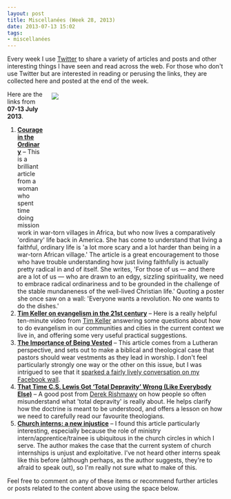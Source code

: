 ```yaml
---
layout: post
title: Miscellanées (Week 28, 2013)
date: 2013-07-13 15:02
tags:
- miscellanées
---
```

Every week I use <a href="http://twitter.com/jakebelder">Twitter</a> to share a variety of articles and posts and other interesting things I have seen and read across the web. For those who don't use Twitter but are interested in reading or perusing the links, they are collected here and posted at the end of the week.

<div style="float: right; margin: 5px 1px 0px 20px; width: 400px; height: 300px;"><img src="https://dl.dropboxusercontent.com/u/3897986/Jake%20Blog%20Images/doing%20dishes.jpg"></div>
Here are the links from <strong>07-13 July 2013</strong>.

<ol>
<li><strong><a href="http://bit.ly/15a6pJN">Courage in the Ordinary</a></strong> – This is a brilliant article from a woman who spent time doing mission work in war-torn villages in Africa, but who now lives a comparatively 'ordinary' life back in America. She has come to understand that living a faithful, ordinary life is 'a lot more scary and a lot harder than being in a war-torn African village.' The article is a great encouragement to those who have trouble understanding how just living faithfully is actually pretty radical in and of itself. She writes, 'For those of us — and there are a lot of us — who are drawn to an edgy, sizzling spirituality, we need to embrace radical ordinariness and to be grounded in the challenge of the stable mundaneness of the well-lived Christian life.' Quoting a poster she once saw on a wall: 'Everyone wants a revolution. No one wants to do the dishes.'</li>

<li><strong><a href="http://bit.ly/12qvT2v">Tim Keller on evangelism in the 21st century</a></strong> – Here is a really helpful ten-minute video from <a href="http://twitter.com/timkellernyc">Tim Keller</a> answering some questions about how to do evangelism in our communities and cities in the current context we live in, and offering some very useful practical suggestions.</li>

<li><strong><a href="http://bit.ly/15j1K8p">The Importance of Being Vested</a></strong> – This article comes from a Lutheran perspective, and sets out to make a biblical and theological case that pastors should wear vestments as they lead in worship. I don't feel particularly strongly one way or the other on this issue, but I was intrigued to see that it <a href="http://www.facebook.com/jakebelder/posts/10151570007783883">sparked a fairly lively conversation on my Facebook wall</a>.</li>

<li><strong><a href="http://bit.ly/15lxQQL">That Time C.S. Lewis Got ‘Total Depravity’ Wrong (Like Everybody Else)</a></strong> – A good post from <a href="http://twitter.com/DZRishmawy">Derek Rishmawy</a> on how people so often misunderstand what 'total depravity' is really about. He helps clarify how the doctrine is meant to be understood, and offers a lesson on how we need to carefully read our favourite theologians.</li>

<li><strong><a href="http://bit.ly/18dd5wJ">Church interns: a new injustice</a></strong> – I found this article particularly interesting, especially because the role of ministry intern/apprentice/trainee is ubiquitous in the church circles in which I serve. The author makes the case that the current system of church internships is unjust and exploitative. I've not heard other interns speak like this before (although perhaps, as the author suggests, they're to afraid to speak out), so I'm really not sure what to make of this.</li>
</ol>

Feel free to comment on any of these items or recommend further articles or posts related to the content above using the space below.
